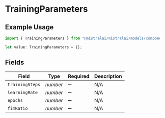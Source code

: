 # TrainingParameters

## Example Usage

```typescript
import { TrainingParameters } from "@mistralai/mistralai/models/components";

let value: TrainingParameters = {};
```

## Fields

| Field              | Type               | Required           | Description        |
| ------------------ | ------------------ | ------------------ | ------------------ |
| `trainingSteps`    | *number*           | :heavy_minus_sign: | N/A                |
| `learningRate`     | *number*           | :heavy_minus_sign: | N/A                |
| `epochs`           | *number*           | :heavy_minus_sign: | N/A                |
| `fimRatio`         | *number*           | :heavy_minus_sign: | N/A                |